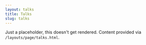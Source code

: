 ```yaml
---
layout: talks
title: Talks
slug: talks
---
```


Just a placeholder, this doesn't get rendered. Content provided via `/layouts/page/talks.html`.